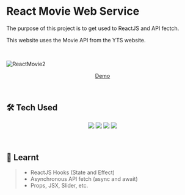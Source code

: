# React Movie Web Service
The purpose of this project is to get used to ReactJS and API fectch. 

This website uses the Movie API from the YTS website. 

<br>

![ReactMovie2](https://user-images.githubusercontent.com/91252737/185609163-f5aacb55-eb88-417c-97d6-e403a0ec1836.png)

<p align='center'>
    <a href="https://yonghyunkkk.github.io/react-movie-web-service/">Demo</a>
</p>

<br>

## 🛠 Tech Used

<p align='center'>
    <img src="https://img.shields.io/badge/HTML5-E34F26?style=for-the-badge&logo=HTML5&logoColor=white">
    <img src="https://img.shields.io/badge/CSS3-1572B6?style=for-the-badge&logo=CSS3&logoColor=white">
    <img src="https://img.shields.io/badge/JavaScript-F7DF1E?style=for-the-badge&logo=JavaScript&logoColor=white">
    <img src="https://img.shields.io/badge/React-61DAFB?style=for-the-badge&logo=React&logoColor=white">
</p>

<br>

## 🔖 Learnt
>+ ReactJS Hooks (State and Effect)
>+ Asynchronous API fetch (async and await)
>+ Props, JSX, Slider, etc.

